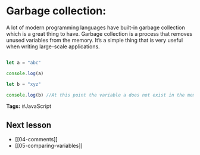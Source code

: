 # Garbage collection:
A lot of modern programming languages have built-in garbage collection which is a great thing to have. Garbage collection is a process that removes unused variables from the memory. It’s a simple thing that is very useful when writing large-scale applications.

```jsx

let a = "abc"

console.log(a)

let b = "xyz"

console.log(b) //At this point the variable a does not exist in the memory.

```

**Tags:** #JavaScript 

## Next lesson
- [[04-comments]]
- [[05-comparing-variables]]